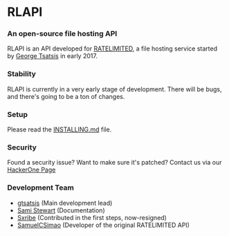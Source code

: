# RLAPI
### An open-source file hosting API

RLAPI is an API developed for [RATELIMITED](https://ratelimited.me), a file hosting service started by [George Tsatsis](https://github.com/gtsatsis) in early 2017.

### Stability

RLAPI is currently in a very early stage of development. There will be bugs, and there's going to be a ton of changes.

### Setup

Please read the [INSTALLING.md](docs/INSTALLING.md) file.

### Security
Found a security issue? Want to make sure it's patched? Contact us via our [HackerOne Page](https://hackerone.com/ratelimited)

### Development Team

- [gtsatsis](https://github.com/gtsatsis) (Main development lead)
- [Sami Stewart](https://github.com/mightbemaybeme) (Documentation)
- [Sxribe](https://github.com/Sxribe) (Contributed in the first steps, now-resigned)
- [SamuelCSimao](https://github.com/samueldcs) (Developer of the original RATELIMITED API)
